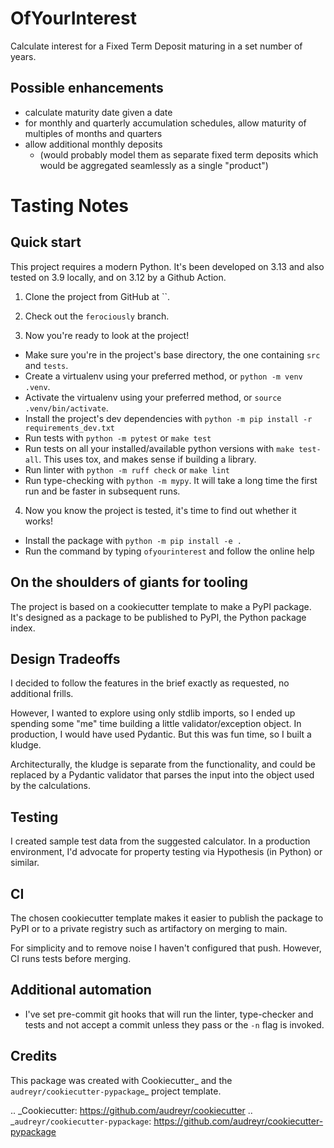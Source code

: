 OfYourInterest
===

Calculate interest for a Fixed Term Deposit maturing in a set number of years.

Possible enhancements
---
- calculate maturity date given a date
- for monthly and quarterly accumulation schedules, allow maturity of multiples of months and quarters
- allow additional monthly deposits
  - (would probably model them as separate fixed term deposits which would be aggregated seamlessly as a single "product")

Tasting Notes
===

Quick start
---
This project requires a modern Python. It's been developed on 3.13 and also tested on 3.9 locally, and on 3.12 by a Github Action.

1. Clone the project from GitHub at ``.

2. Check out the `ferociously` branch.

3. Now you're ready to look at the project!

- Make sure you're in the project's base directory, the one containing `src` and `tests`.
- Create a virtualenv using your preferred method, or `python -m venv .venv`.
- Activate the virtualenv using your preferred method, or `source .venv/bin/activate`.
- Install the project's dev dependencies with `python -m pip install -r requirements_dev.txt`
- Run tests with `python -m pytest` or `make test`
- Run tests on all your installed/available python versions with `make test-all`. This uses tox, and makes sense if building a library.
- Run linter with `python -m ruff check` or `make lint`
- Run type-checking with `python -m mypy`. It will take a long time the first run and be faster in subsequent runs.

4. Now you know the project is tested, it's time to find out whether it works!

- Install the package with `python -m pip install -e .`
- Run the command by typing `ofyourinterest` and follow the online help

On the shoulders of giants for tooling
---
The project is based on a cookiecutter template to make a PyPI package. It's designed as a package to be published to PyPI, the Python package index.

Design Tradeoffs
---

I decided to follow the features in the brief exactly as requested, no additional frills.

However, I wanted to explore using only stdlib imports, so I ended up spending some "me" time building a little validator/exception object. In production, I would have used Pydantic. But this was fun time, so I built a kludge.

Architecturally, the kludge is separate from the functionality, and could be replaced by a Pydantic validator that parses the input into the object used by the calculations.

Testing
---

 I created sample test data from the suggested calculator. In a production environment, I'd advocate for property testing via Hypothesis (in Python) or similar.

CI
---

The chosen cookiecutter template makes it easier to publish the package to PyPI or to a private registry such as artifactory on merging to main.

For simplicity and to remove noise I haven't configured that push. However, CI runs tests before merging.

Additional automation
---
- I've set pre-commit git hooks that will run the linter, type-checker and tests and not accept a commit unless they pass or the `-n` flag is invoked.


Credits
---

This package was created with Cookiecutter_ and the `audreyr/cookiecutter-pypackage`_ project template.

.. _Cookiecutter: https://github.com/audreyr/cookiecutter
.. _`audreyr/cookiecutter-pypackage`: https://github.com/audreyr/cookiecutter-pypackage
